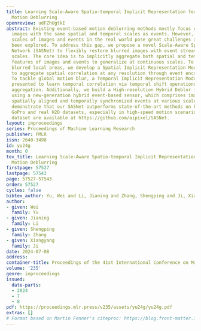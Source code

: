 ```yaml
---
title: Learning Scale-Aware Spatio-temporal Implicit Representation for Event-based
  Motion Deblurring
openreview: udFZhUgtkI
abstract: Existing event-based motion deblurring methods mostly focus on restoring
  images with the same spatial and temporal scales as events. However, the unknown
  scales of images and events in the real world pose great challenges and have rarely
  been explored. To address this gap, we propose a novel Scale-Aware Spatio-temporal
  Network (SASNet) to flexibly restore blurred images with event streams at arbitrary
  scales. The core idea is to implicitly aggregate both spatial and temporal correspondence
  features of images and events to generalize at continuous scales. To restore highly
  blurred local areas, we develop a Spatial Implicit Representation Module (SIRM)
  to aggregate spatial correlation at any resolution through event encoding sampling.
  To tackle global motion blur, a Temporal Implicit Representation Module (TIRM) is
  presented to learn temporal correlation via temporal shift operations with long-term
  aggregation. Additionally, we build a High-resolution Hybrid Deblur (H2D) dataset
  using a new-generation hybrid event-based sensor, which comprises images with naturally
  spatially aligned and temporally synchronized events at various scales. Experiments
  demonstrate that our SASNet outperforms state-of-the-art methods on both synthetic
  GoPro and real H2D datasets, especially in high-speed motion scenarios. Code and
  dataset are available at https://github.com/aipixel/SASNet.
layout: inproceedings
series: Proceedings of Machine Learning Research
publisher: PMLR
issn: 2640-3498
id: yu24g
month: 0
tex_title: Learning Scale-Aware Spatio-temporal Implicit Representation for Event-based
  Motion Deblurring
firstpage: 57527
lastpage: 57543
page: 57527-57543
order: 57527
cycles: false
bibtex_author: Yu, Wei and Li, Jianing and Zhang, Shengping and Ji, Xiangyang
author:
- given: Wei
  family: Yu
- given: Jianing
  family: Li
- given: Shengping
  family: Zhang
- given: Xiangyang
  family: Ji
date: 2024-07-08
address:
container-title: Proceedings of the 41st International Conference on Machine Learning
volume: '235'
genre: inproceedings
issued:
  date-parts:
  - 2024
  - 7
  - 8
pdf: https://proceedings.mlr.press/v235/assets/yu24g/yu24g.pdf
extras: []
# Format based on Martin Fenner's citeproc: https://blog.front-matter.io/posts/citeproc-yaml-for-bibliographies/
---
```

